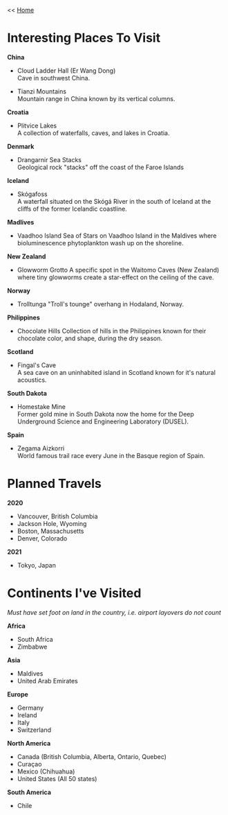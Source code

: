 << [Home](https://github.com/dubrie/public)

Interesting Places To Visit
===========================
**China**
* Cloud Ladder Hall (Er Wang Dong)  
Cave in southwest China.  

* Tianzi Mountains  
Mountain range in China known by its vertical columns.

**Croatia**
* Plitvice Lakes  
A collection of waterfalls, caves, and lakes in Croatia.

**Denmark**
* Drangarnir Sea Stacks  
Geological rock "stacks" off the coast of the Faroe Islands  

**Iceland**
* Skógafoss  
A waterfall situated on the Skógá River in the south of Iceland at the cliffs of the former Icelandic coastline.  

**Madlives**
* Vaadhoo Island
Sea of Stars on Vaadhoo Island in the Maldives where bioluminescence phytoplankton wash up on the shoreline.

**New Zealand**
* Glowworm Grotto
A specific spot in the Waitomo Caves (New Zealand) where tiny glowworms create a star-effect on the ceiling of the cave.

**Norway**
* Trolltunga
"Troll's tounge" overhang in Hodaland, Norway.

**Philippines**
* Chocolate Hills 
Collection of hills in the Philippines known for their chocolate color, and shape, during the dry season.

**Scotland** 
* Fingal's Cave  
A sea cave on an uninhabited island in Scotland known for it's natural acoustics.

**South Dakota**
* Homestake Mine  
Former gold mine in South Dakota now the home for the Deep Underground Science and Engineering Laboratory (DUSEL).

**Spain**
* Zegama Aizkorri  
World famous trail race every June in the Basque region of Spain. 

Planned Travels  
=======================

**2020**
- Vancouver, British Columbia
- Jackson Hole, Wyoming
- Boston, Massachusetts
- Denver, Colorado

**2021**
- Tokyo, Japan

Continents I've Visited
=======================
*Must have set foot on land in the country, i.e. airport layovers do not count*  

**Africa**  
- South Africa
- Zimbabwe  

**Asia**  
- Maldives
- United Arab Emirates

**Europe**  
- Germany
- Ireland
- Italy
- Switzerland

**North America**  
- Canada (British Columbia, Alberta, Ontario, Quebec) 
- Curaçao  
- Mexico (Chihuahua)
- United States (All 50 states)

**South America**  
- Chile
